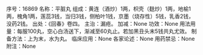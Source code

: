 序号：16869
名称：平脏丸
组成：黄连（酒炒）1两，枳壳（麸炒）1两，地榆1两，槐角1两，莲蕊3钱，当归3钱，侧柏叶1钱，京墨（烧存性）5钱，乳香2钱，没药2钱。
出处：《回春》卷四。
主治：漏疮。
加减：None
功效：None
用法用量：每服100丸，空心白汤送下，渐减至60丸止。若加黑丑头末5钱共丸尤效。
制备方法：上为末，水为丸。
临床应用：None
各家论述：None
用药禁忌：None
附注：None
